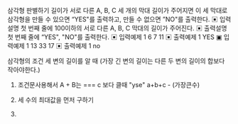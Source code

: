 삼각형 판별하기
길이가 서로 다른 A, B, C 세 개의 막대 길이가 주어지면 이 세 막대로 삼각형을 만들 수 있으면 “YES"를 출력하고, 만들 수 없으면 ”NO"를 출력한다.
▣ 입력설명
첫 번째 줄에 100이하의 서로 다른 A, B, C 막대의 길이가 주어진다.
▣ 출력설명
첫 번째 줄에 “YES", "NO"를 출력한다.
▣ 입력예제 1
6 7 11
▣ 출력예제 1
YES
▣ 입력예제 1
13 33 17
▣ 출력예제 1
no

삼각형의 조건
세 변의 길이를 알 때
(가장 긴 변의 길이는 다른 두 변의 길이의 합보다 작아야한다.)

1. 조건문사용해서 A + B는 === c 보다 클때 "yse"
   a+b+c - (가장큰수)

1. 세 수의 최대값을 먼저 구하기
1.
